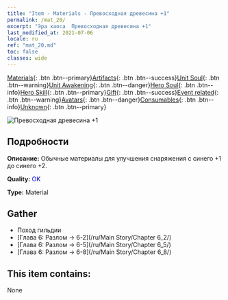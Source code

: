 ```yaml
---
title: "Item - Materials - Превосходная древесина +1"
permalink: /mat_20/
excerpt: "Эра хаоса  Превосходная древесина +1"
last_modified_at: 2021-07-06
locale: ru
ref: "mat_20.md"
toc: false
classes: wide
---
```

 [Materials](/ItemsRU/){: .btn .btn--primary}[Artifacts](/ItemsRU/Artifacts/){: .btn .btn--success}[Unit Soul](/ItemsRU/UnitSoul/){: .btn .btn--warning}[Unit Awakening](/ItemsRU/UnitAwakening/){: .btn .btn--danger}[Hero Soul](/ItemsRU/HeroSoul/){: .btn .btn--info}[Hero Skill](/ItemsRU/HeroSkill/){: .btn .btn--primary}[Gift](/ItemsRU/Gift/){: .btn .btn--success}[Event related](/ItemsRU/Events/){: .btn .btn--warning}[Avatars](/ItemsRU/Avatars/){: .btn .btn--danger}[Consumables](/ItemsRU/Consumables/){: .btn .btn--info}[Unknown](/ItemsRU/Unknown/){: .btn .btn--primary}

 ![Превосходная древесина +1](/images/t/i_cailiao_mucai1.png)

## Подробности
 **Описание:** Обычные материалы для улучшения снаряжения c синего +1 до синего +2.

 **Quality:** <span style="color: #0000CD">OK</span>

 **Type:** Material

## Gather

*    Поход гильдии 
*    [Глава 6: Разлом -> 6-2](/ru/Main Story/Chapter 6_2/) 
*    [Глава 6: Разлом -> 6-5](/ru/Main Story/Chapter 6_5/) 
*    [Глава 6: Разлом -> 6-8](/ru/Main Story/Chapter 6_8/) 

## This item contains:

  None

